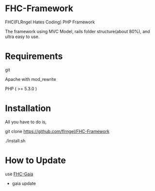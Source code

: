 FHC-Framework
=============

FHC(FLRngel Hates Coding) PHP Framework

The framework using MVC Model, rails folder structure(about 80%), and ultra easy to use.

Requirements
===============

git

Apache with mod_rewrite

PHP ( >= 5.3.0 )

Installation
===============

All you have to do is,

git clone https://github.com/flrngel/FHC-Framework

./install.sh

How to Update
===============

use [FHC-Gaia](https://github.com/flrngel/FHC-Gaia)

- gaia update <project name>
